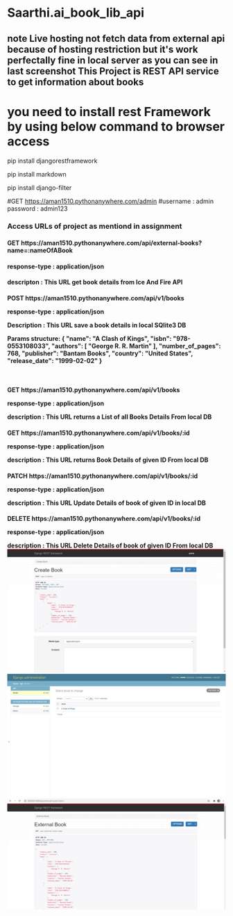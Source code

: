 # Saarthi.ai_book_lib_api
<h2>note Live hosting not fetch data from external api because of hosting restriction but it's work perfectally fine in local server as you can see in last screenshot
This Project is REST API service to get information about books<h2>

# you need to install rest Framework by using below command to browser access
<p>pip install djangorestframework
<p>pip install markdown      
<p>pip install django-filter

#GET https://aman1510.pythonanywhere.com/admin
#username : admin   password : admin123

<h3>Access URLs of project as mentiond in assignment

<h4>GET https://aman1510.pythonanywhere.com/api/external-books?name=:nameOfABook
<h4>response-type : application/json
<h4>descripton : This URL get book details from  Ice And Fire API 

<h4>POST https://aman1510.pythonanywhere.com/api/v1/books
<p>response-type : application/json
<p>Description : This URL save a book details in local SQlite3 DB
<p>Params structure: {
            "name": "A Clash of Kings",
            "isbn": "978-0553108033",
            "authors": [
                "George R. R. Martin"
            ],
            "number_of_pages": 768,
            "publisher": "Bantam Books",
            "country": "United States", 
            "release_date": "1999-02-02"
    }</p>
<br>        
<h4>GET https://aman1510.pythonanywhere.com/api/v1/books 
<p>response-type : application/json
<p>description : This URL returns a List of all Books Details From local DB

<h4>GET https://aman1510.pythonanywhere.com/api/v1/books/:id 
<p>response-type : application/json
<p>description : This URL returns Book Details of given ID From local DB

<h4>PATCH https://aman1510.pythonanywhere.com/api/v1/books/:id
<p>response-type : application/json
<p>description : This URL Update Details of book of given ID in local DB

<h4>DELETE  https://aman1510.pythonanywhere.com/api/v1/books/:id
<p>response-type : application/json
<p>description : This URL Delete Details of book of given ID From local DB
            
 <img src="https://github.com/amangupta1510/Saarthi.ai_book_lib_api/blob/master/screenshot 1.png">
 <img src="https://github.com/amangupta1510/Saarthi.ai_book_lib_api/blob/master/screenshot 2.png">
 <img src="https://github.com/amangupta1510/Saarthi.ai_book_lib_api/blob/master/screenshot 3.png">
